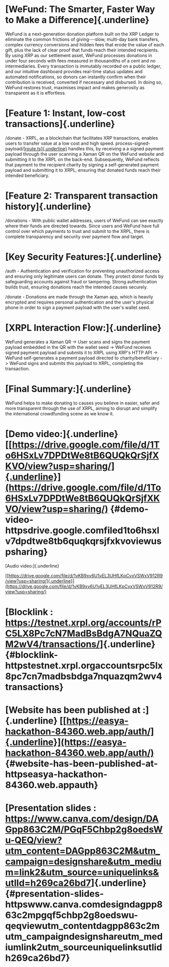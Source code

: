 # [WeFund: The Smarter, Faster Way to Make a Difference]{.underline}

WeFund is a next-generation donation platform built on the XRP Ledger to
eliminate the common frictions of giving---slow, multi-day bank
transfers, complex currency conversions and hidden fees that erode the
value of each gift, plus the lack of clear proof that funds reach their
intended recipients. By using XRP as our settlement asset, WeFund
processes donations in under four seconds with fees measured in
thousandths of a cent and no intermediaries. Every transaction is
immutably recorded on a public ledger, and our intuitive dashboard
provides real-time status updates and automated notifications, so donors
can instantly confirm when their contribution is received, converted if
necessary and disbursed. In doing so, WeFund restores trust, maximises
impact and makes generosity as transparent as it is effortless.

# [Feature 1: Instant, low-cost transactions]{.underline}

/donate - XRPL, as a blockchain that facilitates XRP transactions,
enables users to transfer value at a low cost and high speed.
process-signed-payload/[[route.ts]{.underline}](http://route.ts) handles
this, by receiving a a signed payment payload through the user scanning
a Xaman QR on the WeFund website and submitting it to the XRPL on the
back-end. Subsequently, WeFund reflects that payment to the recipient
charity by signing a self-generated payment payload and submitting it to
XRPL, ensuring that donated funds reach their intended beneficiary.

# [Feature 2: Transparent transaction history]{.underline}

/donations - With public wallet addresses, users of WeFund can see
exactly where their funds are directed towards. Since users and WeFund
have full control over which payments to trust and submit to the XRPL,
there is complete transparency and security over payment flow and
target.

# 

# 

# [Key Security Features:]{.underline}

/auth - Authentication and verification for preventing unauthorized
access and ensuring only legitimate users can donate. They protect donor
funds by safeguarding accounts against fraud or tampering. Strong
authentication builds trust, ensuring donations reach the intended
causes securely.

/donate - Donations are made through the Xaman app, which is heavily
encrypted and requires personal authentication and the user's physical
phone in order to sign a payment payload with the user's wallet seed.

# [XRPL Interaction Flow:]{.underline}

WeFund generates a Xaman QR -\> User scans and signs the payment payload
embedded in the QR with the wallet seed -\> WeFund receives signed
payment payload and submits it to XRPL using XRP's HTTP API -\> WeFund
self-generates a payment payload directed to charity/beneficiary -\>
WeFund signs and submits this payload to XRPL, completing the
transaction.

# [Final Summary:]{.underline}

WeFund helps to make donating to causes you believe in easier, safer and
more transparent through the use of XRPL, aiming to disrupt and simplify
the international crowdfunding scene as we know it.

# [Demo video:]{.underline} [[https://drive.google.com/file/d/1To6HSxLv7DPDtWe8tB6QUQkQrSjfXKVO/view?usp=sharing/]{.underline}](https://drive.google.com/file/d/1To6HSxLv7DPDtWe8tB6QUQkQrSjfXKVO/view?usp=sharing/) {#demo-video-httpsdrive.google.comfiled1to6hsxlv7dpdtwe8tb6quqkqrsjfxkvoviewuspsharing}

[Audio video:]{.underline}

[[https://drive.google.com/file/d/1vKB9xv6U1yEL3UHfLKpCyxVSWxV912R9/view?usp=sharing/]{.underline}](https://drive.google.com/file/d/1vKB9xv6U1yEL3UHfLKpCyxVSWxV912R9/view?usp=sharing/)

# [Blocklink : <https://testnet.xrpl.org/accounts/rPC5LX8Pc7cN7MadBsBdgA7NQuaZQM2wV4/transactions/>]{.underline} {#blocklink-httpstestnet.xrpl.orgaccountsrpc5lx8pc7cn7madbsbdga7nquazqm2wv4transactions}

# [Website has been published at :]{.underline} [[https://easya-hackathon-84360.web.app/auth/]{.underline}](https://easya-hackathon-84360.web.app/auth/) {#website-has-been-published-at-httpseasya-hackathon-84360.web.appauth}

# [Presentation slides : <https://www.canva.com/design/DAGpp863C2M/PGqF5Chbp2g8oedsWu-QEQ/view?utm_content=DAGpp863C2M&utm_campaign=designshare&utm_medium=link2&utm_source=uniquelinks&utlId=h269ca26bd7>]{.underline} {#presentation-slides-httpswww.canva.comdesigndagpp863c2mpgqf5chbp2g8oedswu-qeqviewutm_contentdagpp863c2mutm_campaigndesignshareutm_mediumlink2utm_sourceuniquelinksutlidh269ca26bd7}

